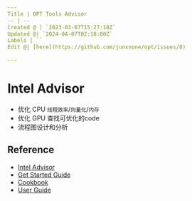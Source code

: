 ```yaml
---
Title | OPT Tools Advisor
-- | --
Created @ | `2023-03-07T15:27:18Z`
Updated @| `2024-04-07T02:18:00Z`
Labels | ``
Edit @| [here](https://github.com/junxnone/opt/issues/8)

---
```

# Intel Advisor

- 优化 CPU `线程效率`/`向量化`/`内存`
- 优化 GPU 查找可优化的code
- 流程图设计和分析


## Reference
- [Intel Advisor](https://www.intel.com/content/www/us/en/developer/tools/oneapi/advisor.html)
- [Get Started Guide](https://www.intel.com/content/www/us/en/develop/documentation/get-started-with-advisor/top.html)
- [Cookbook](https://www.intel.com/content/www/us/en/develop/documentation/advisor-cookbook/top.html)
- [User Guide](https://www.intel.com/content/www/us/en/develop/documentation/advisor-user-guide/top.html)


